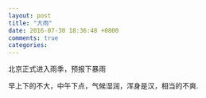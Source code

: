 ```yaml
---
layout: post
title: "大雨"
date: 2016-07-30 18:36:48 +0800
comments: true
categories: 
---
```


北京正式进入雨季，预报下暴雨

早上下的不大，中午下点，气候湿润，浑身是汉，相当的不爽.
